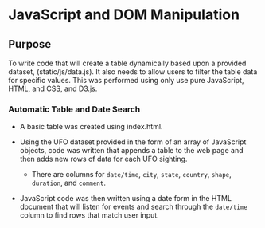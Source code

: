 # JavaScript and DOM Manipulation

## Purpose

To write code that will create a table dynamically based upon a provided dataset, (static/js/data.js). It also needs to allow users to filter the table data for specific values. This was performed using only use pure JavaScript, HTML, and CSS, and D3.js.

### Automatic Table and Date Search

* A basic table was created using index.html.

* Using the UFO dataset provided in the form of an array of JavaScript objects, code was written that appends a table to the web page and then adds new rows of data for each UFO sighting.

  * There are columns for `date/time`, `city`, `state`, `country`, `shape`, `duration`, and `comment`.

* JavaScript code was then written using a date form in the HTML document that will listen for events and search through the `date/time` column to find rows that match user input.
